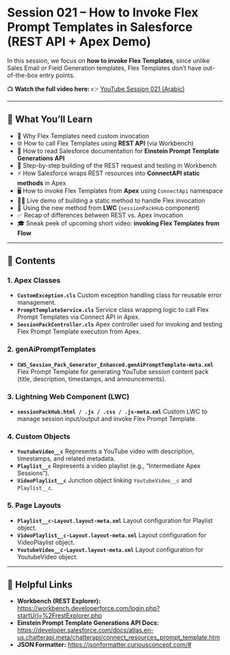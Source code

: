 # Session 021 – How to Invoke Flex Prompt Templates in Salesforce (REST API + Apex Demo)
In this session, we focus on **how to invoke Flex Templates**, since unlike Sales Email or Field Generation templates, Flex Templates don’t have out-of-the-box entry points.


📺 **Watch the full video here:**
👉 [YouTube Session 021 (Arabic)](https://youtu.be/6ibBRe_NGRE)


---


## 🌟 What You’ll Learn
- 🔀 Why Flex Templates need custom invocation
- 🌐 How to call Flex Templates using **REST API** (via Workbench)
- 📖 How to read Salesforce documentation for **Einstein Prompt Template Generations API**
- 🧹 Step-by-step building of the REST request and testing in Workbench
- ⚡ How Salesforce wraps REST resources into **ConnectAPI static methods** in Apex
- 🖥️ How to invoke Flex Templates from **Apex** using `ConnectApi` namespace
- 🧑‍💻 Live demo of building a static method to handle Flex invocation
- 🔗 Using the new method from **LWC** (`sessionPackHub` component)
- ✅ Recap of differences between REST vs. Apex invocation
- 🎓 Sneak peek of upcoming short video: **invoking Flex Templates from Flow**


---


## 📁 Contents


### 1. Apex Classes
- **`CustomException.cls`**
Custom exception handling class for reusable error management.
- **`PromptTemplateService.cls`**
Service class wrapping logic to call Flex Prompt Templates via Connect API in Apex.
- **`SessionPackController.cls`**
Apex controller used for invoking and testing Flex Prompt Template execution from Apex.


### 2. genAiPromptTemplates
- **`CWS_Session_Pack_Generator_Enhanced.genAiPromptTemplate-meta.xml`**
Flex Prompt Template for generating YouTube session content pack (title, description, timestamps, and announcements).


### 3. Lightning Web Component (LWC)
- **`sessionPackHub.html / .js / .css / .js-meta.xml`**
Custom LWC to manage session input/output and invoke Flex Prompt Template.


### 4. Custom Objects
- **`YoutubeVideo__c`**
Represents a YouTube video with description, timestamps, and related metadata.
- **`Playlist__c`**
Represents a video playlist (e.g., “Intermediate Apex Sessions”).
- **`VideoPlaylist__c`**
Junction object linking `YoutubeVideo__c` and `Playlist__c`.


### 5. Page Layouts
- **`Playlist__c-Layout.layout-meta.xml`**
Layout configuration for Playlist object.
- **`VideoPlaylist__c-Layout.layout-meta.xml`**
Layout configuration for VideoPlaylist object.
- **`YoutubeVideo__c-Layout.layout-meta.xml`**
Layout configuration for YoutubeVideo object.


---


## 🔗 Helpful Links
- **Workbench (REST Explorer):** https://workbench.developerforce.com/login.php?startUrl=%2FrestExplorer.php
- **Einstein Prompt Template Generations API Docs:** https://developer.salesforce.com/docs/atlas.en-us.chatterapi.meta/chatterapi/connect_resources_prompt_template.htm
- **JSON Formatter:** https://jsonformatter.curiousconcept.com/#